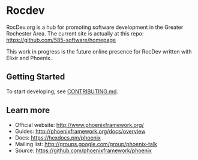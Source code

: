 # Rocdev

RocDev.org is a hub for promoting software development in the Greater Rochester Area. The current site is actually at this repo: https://github.com/585-software/homepage

This work in progress is the future online presence for RocDev written with Elixir and Phoenix.

## Getting Started

To start developing, see [CONTRIBUTING.md](docs/CONTRIBUTING.md).

## Learn more

  * Official website: http://www.phoenixframework.org/
  * Guides: http://phoenixframework.org/docs/overview
  * Docs: https://hexdocs.pm/phoenix
  * Mailing list: http://groups.google.com/group/phoenix-talk
  * Source: https://github.com/phoenixframework/phoenix
